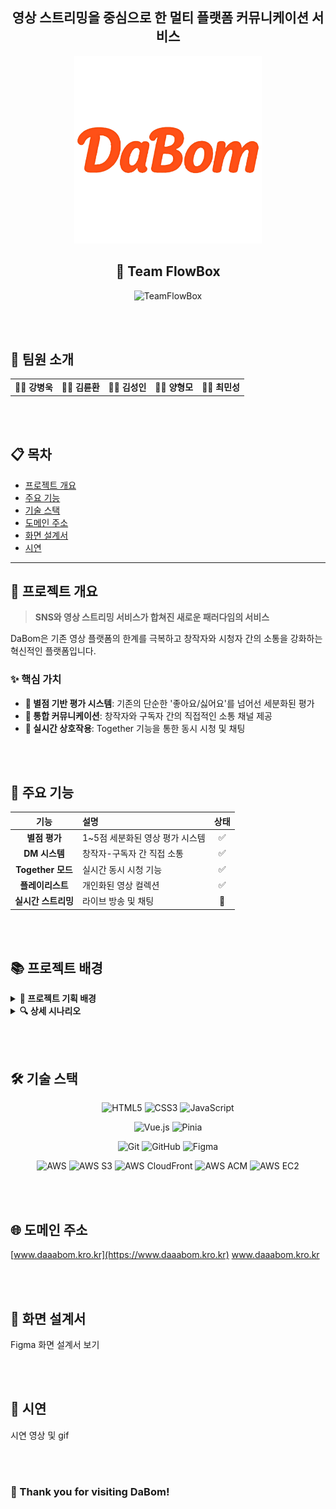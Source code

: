 <div align="center">

## 영상 스트리밍을 중심으로 한 멀티 플랫폼 커뮤니케이션 서비스
<img src="/images/dabom2.png" alt="DaBom Logo" width="300"/>


## 🌌 Team FlowBox

![TeamFlowBox](https://img.shields.io/badge/Team-FlowBox-blueviolet?style=for-the-badge&logo=data:image/svg+xml;base64,PHN2ZyB3aWR0aD0iMjQiIGhlaWdodD0iMjQiIHZpZXdCb3g9IjAgMCAyNCAyNCIgZmlsbD0ibm9uZSIgeG1sbnM9Imh0dHA6Ly93d3cudzMub3JnLzIwMDAvc3ZnIj4KPHBhdGggZD0iTTEyIDJMMTMuMDkgOC4yNkwyMCA5TDEzLjA5IDE1Ljc0TDEyIDIyTDEwLjkxIDE1Ljc0TDQgOUwxMC45MSA4LjI2TDEyIDJaIiBmaWxsPSJ3aGl0ZSIvPgo8L3N2Zz4K)

</div>

<br /><br />

## 👥 팀원 소개

<table align="center">
<tr>
<td align="center"><strong>🧑‍💻 강병욱</strong></td>
<td align="center"><strong>🧑‍💻 김륜환</strong></td>
<td align="center"><strong>🧑‍💻 김성인</strong></td>
<td align="center"><strong>🧑‍💻 양형모</strong></td>
<td align="center"><strong>🧑‍💻 최민성</strong></td>
</tr>
</table>

<br /><br />

## 📋 목차

- [프로젝트 개요](#-프로젝트-개요)
- [주요 기능](#-주요-기능)
- [기술 스택](#️-기술-스택)
- [도메인 주소](#-도메인-주소)
- [화면 설계서](#-화면-설계서)
- [시연](#-시연)
---

## 🎯 프로젝트 개요

> **SNS와 영상 스트리밍 서비스가 합쳐진 새로운 패러다임의 서비스**

DaBom은 기존 영상 플랫폼의 한계를 극복하고 창작자와 시청자 간의 소통을 강화하는 혁신적인 플랫폼입니다.

### ✨ 핵심 가치

- **🌟 별점 기반 평가 시스템**: 기존의 단순한 '좋아요/싫어요'를 넘어선 세분화된 평가
- **💬 통합 커뮤니케이션**: 창작자와 구독자 간의 직접적인 소통 채널 제공
- **🤝 실시간 상호작용**: Together 기능을 통한 동시 시청 및 채팅

<br /><br />

## 🚀 주요 기능

<div align="center">

| 기능 | 설명 | 상태 |
|:---:|:---|:---:|
| **별점 평가** | 1~5점 세분화된 영상 평가 시스템 | ✅ |
| **DM 시스템** | 창작자-구독자 간 직접 소통 | ✅ |
| **Together 모드** | 실시간 동시 시청 기능 | ✅ |
| **플레이리스트** | 개인화된 영상 컬렉션 | ✅ |
| **실시간 스트리밍** | 라이브 방송 및 채팅 | 🔄 |

</div>

<br /><br />

## 📚 프로젝트 배경

<details>
<summary><strong>📖 프로젝트 기획 배경</strong></summary>

### 🎯 문제 인식

> 기존 영상 플랫폼의 '좋아요/싫어요' 중심 평가 시스템으로는 콘텐츠에 대한 정교한 피드백을 제공하기 어렵습니다.

### 💡 해결 방안

**1️⃣ 별점 기반 평가 시스템**
- 1~5점의 세분화된 평가 시스템 도입
- '썸네일 어그로' 등의 문제 해결
- 콘텐츠 품질 향상 및 플랫폼 신뢰도 제고

**2️⃣ 통합 커뮤니케이션**
- 창작자-구독자 간 DM(쪽지) 기능
- Q&A, 피드백, 팬레터 등 다양한 활용
- 플랫폼 충성도 향상

</details>

<details>
<summary><strong>🔍 상세 시나리오</strong></summary>

### 👤 사용자 기능

#### 1️⃣ 계정 관리
- ✅ 회원가입 및 이메일 인증
- ✅ 로그인 및 프로필 관리
- ✅ 통합 검색 기능 (영상, 채널, 태그, 플레이리스트)

#### 2️⃣ 채널 관리
- ✅ 채널 정보 관리 및 구독 시스템
- ✅ 게시글 작성 및 댓글/대댓글 기능
- ✅ 구독자 통계 및 세분화 검색

#### 3️⃣ 영상 기능
- ✅ 영상 업로드 및 스트리밍
- ✅ 별점 평가 및 통계 확인
- ✅ 댓글 시스템 및 플레이리스트 관리

#### 4️⃣ 소셜 기능
- ✅ DM(쪽지) 시스템 (일일 제한 및 필터링)
- ✅ Together 기능 (실시간 동시 시청)
- ✅ 신고 시스템

</details>


<br /><br />


## 🛠️ 기술 스택

<div align="center">

![HTML5](https://img.shields.io/badge/HTML5-E34F26?style=for-the-badge&logo=html5&logoColor=white)
![CSS3](https://img.shields.io/badge/CSS3-1572B6?style=for-the-badge&logo=css3&logoColor=white)
![JavaScript](https://img.shields.io/badge/JavaScript-F7DF1E?style=for-the-badge&logo=javascript&logoColor=black)

![Vue.js](https://img.shields.io/badge/Vue.js-35495E?style=for-the-badge&logo=vue.js&logoColor=4FC08D)
![Pinia](https://img.shields.io/badge/Pinia-FFD500?style=for-the-badge&logo=pinia&logoColor=black)

![Git](https://img.shields.io/badge/Git-F05033?style=for-the-badge&logo=git&logoColor=white)
![GitHub](https://img.shields.io/badge/GitHub-121011?style=for-the-badge&logo=github&logoColor=white)
![Figma](https://img.shields.io/badge/Figma-F24E1E?style=for-the-badge&logo=figma&logoColor=white)


![AWS](https://img.shields.io/badge/AWS-232F3E?style=for-the-badge&logo=amazon-aws&logoColor=white)
![AWS S3](https://img.shields.io/badge/AWS%20S3-orange?style=for-the-badge&logo=amazonaws&logoColor=white)
![AWS CloudFront](https://img.shields.io/badge/AWS%20CloudFront-yellow?style=for-the-badge&logo=amazonaws&logoColor=white)
![AWS ACM](https://img.shields.io/badge/AWS%20ACM-blue?style=for-the-badge&logo=amazonaws&logoColor=white)
![AWS EC2](https://img.shields.io/badge/AWS%20EC2-red?style=for-the-badge&logo=amazonaws&logoColor=white)
</div>


<br /><br />


## 🌐 도메인 주소
[www.daaabom.kro.kr](https://www.daaabom.kro.kr)
<a href="https://www.daaabom.kro.kr" target="_blank" rel="noopener noreferrer">
  www.daaabom.kro.kr
</a>



<br /><br />

## 🧭 화면 설계서
Figma 화면 설계서 보기

<br /><br />

## 🎥 시연
시연 영상 및 gif

<br /><br />


### 🎉 Thank you for visiting DaBom!
